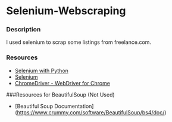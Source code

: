 # Selenium-Webscraping

### Description
I used selenium to scrap some listings from freelance.com.

### Resources
* [Selenium with Python](https://selenium-python.readthedocs.io/installation.html#introduction)
* [Selenium](https://pypi.python.org/pypi/selenium)
* [ChromeDriver - WebDriver for Chrome](https://sites.google.com/a/chromium.org/chromedriver/downloads)

###Resources for BeautifulSoup (Not Used)

* [Beautiful Soup Documentation] (https://www.crummy.com/software/BeautifulSoup/bs4/doc/)
